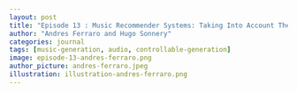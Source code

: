 ```yaml
---
layout: post
title: "Episode 13 : Music Recommender Systems: Taking Into Account The Artists’ Perspective"
author: "Andres Ferraro and Hugo Sonnery"
categories: journal
tags: [music-generation, audio, controllable-generation]
image: episode-13-andres-ferraro.png
author_picture: andres-ferraro.jpeg
illustration: illustration-andres-ferraro.png
---
```

